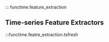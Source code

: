 ::: functime.feature_extraction

## Time-series Feature Extractors

:::functime.featre_extraction.tsfresh
